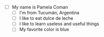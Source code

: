 - [ ] My name is Pamela Coman
     - [ ] I'm from Tucumán, Argentina
     - [ ] I like to eat dulce de leche
     - [ ] I like to learn useless and useful things 
     - [ ] My favorite color is blue
